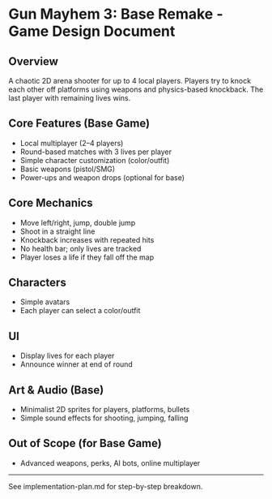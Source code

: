 # Gun Mayhem 3: Base Remake - Game Design Document

## Overview
A chaotic 2D arena shooter for up to 4 local players. Players try to knock each other off platforms using weapons and physics-based knockback. The last player with remaining lives wins.

## Core Features (Base Game)
- Local multiplayer (2–4 players)
- Round-based matches with 3 lives per player
- Simple character customization (color/outfit)
- Basic weapons (pistol/SMG)
- Power-ups and weapon drops (optional for base)

## Core Mechanics
- Move left/right, jump, double jump
- Shoot in a straight line
- Knockback increases with repeated hits
- No health bar; only lives are tracked
- Player loses a life if they fall off the map

## Characters
- Simple avatars
- Each player can select a color/outfit

## UI
- Display lives for each player
- Announce winner at end of round

## Art & Audio (Base)
- Minimalist 2D sprites for players, platforms, bullets
- Simple sound effects for shooting, jumping, falling

## Out of Scope (for Base Game)
- Advanced weapons, perks, AI bots, online multiplayer

---

See implementation-plan.md for step-by-step breakdown.
